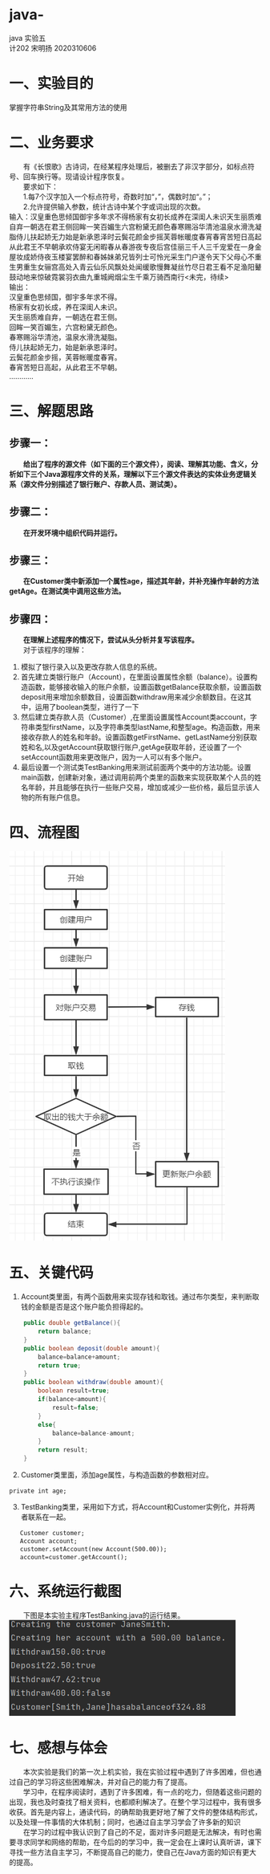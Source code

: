 # java-
java 实验五
<br>计202 宋明扬 2020310606
# 一、实验目的
掌握字符串String及其常用方法的使用
# 二、业务要求
&emsp;&emsp;有《长恨歌》古诗词，在经某程序处理后，被删去了非汉字部分，如标点符号、回车换行等。现请设计程序恢复。
<br>&emsp;&emsp;要求如下：
<br>&emsp;&emsp;1.每7个汉字加入一个标点符号，奇数时加“，”，偶数时加“。”；
<br>&emsp;&emsp;2.允许提供输入参数，统计古诗中某个字或词出现的次数。
<br>输入：汉皇重色思倾国御宇多年求不得杨家有女初长成养在深闺人未识天生丽质难自弃一朝选在君王侧回眸一笑百媚生六宫粉黛无颜色春寒赐浴华清池温泉水滑洗凝脂侍儿扶起娇无力始是新承恩泽时云鬓花颜金步摇芙蓉帐暖度春宵春宵苦短日高起从此君王不早朝承欢侍宴无闲暇春从春游夜专夜后宫佳丽三千人三千宠爱在一身金屋妆成娇侍夜玉楼宴罢醉和春姊妹弟兄皆列士可怜光采生门户遂令天下父母心不重生男重生女骊宫高处入青云仙乐风飘处处闻缓歌慢舞凝丝竹尽日君王看不足渔阳鼙鼓动地来惊破霓裳羽衣曲九重城阙烟尘生千乘万骑西南行<未完，待续>
<br>输出：
<br>汉皇重色思倾国，御宇多年求不得。
<br>杨家有女初长成，养在深闺人未识。
<br>天生丽质难自弃，一朝选在君王侧。
<br>回眸一笑百媚生，六宫粉黛无颜色。
<br>春寒赐浴华清池，温泉水滑洗凝脂。
<br>侍儿扶起娇无力，始是新承恩泽时。
<br>云鬓花颜金步摇，芙蓉帐暖度春宵。
<br>春宵苦短日高起，从此君王不早朝。
<br>............
# 三、解题思路
## **步骤一**：
&emsp;&emsp;**给出了程序的源文件（如下面的三个源文件），阅读、理解其功能、含义，分析如下三个Java源程序文件的关系，理解以下三个源文件表达的实体业务逻辑关系（源文件分别描述了银行账户、存款人员、测试类）。**
## **步骤二**：
&emsp;&emsp;**在开发环境中组织代码并运行。**
## **步骤三**：
&emsp;&emsp;**在Customer类中新添加一个属性age，描述其年龄，并补充操作年龄的方法getAge。在测试类中调用这些方法。**
## **步骤四**：
&emsp;&emsp;**在理解上述程序的情况下，尝试从头分析并复写该程序。**
<br>&emsp;&emsp;对于该程序的理解：
1. 模拟了银行录入以及更改存款人信息的系统。
2. 首先建立类银行账户（Account），在里面设置属性余额（balance）。设置构造函数，能够接收输入的账户余额，设置函数getBalance获取余额，设置函数deposit用来增加余额数目，设置函数withdraw用来减少余额数目。在这其中，运用了boolean类型，进行了一下
3. 然后建立类存款人员（Customer）,在里面设置属性Account类account，字符串类型firstName，以及字符串类型lastName,和整型age。构造函数，用来接收存款人的姓名和年龄。设置函数getFirstName、getLastName分别获取姓和名,以及getAccount获取银行账户,getAge获取年龄，还设置了一个setAccount函数用来更改账户，因为一人可以有多个账户。
4. 最后设置一个测试类TestBanking用来测试前面两个类中的方法功能。设置main函数，创建新对象，通过调用前两个类里的函数来实现获取某个人员的姓名年龄，并且能够在执行一些账户交易，增加或减少一些价格，最后显示该人物的所有账户信息。
# 四、流程图
![avatar](https://github.com/songmingyang01/java-1/blob/main/%E6%B5%81%E7%A8%8B%E5%9B%BE.png)
# 五、关键代码
1. Account类里面，有两个函数用来实现存钱和取钱。通过布尔类型，来判断取钱的金额是否是这个账户能负担得起的。
```java 
    public double getBalance(){
        return balance;
    }
    public boolean deposit(double amount){
        balance=balance+amount;
        return true;
    }
    public boolean withdraw(double amount){
        boolean result=true;
        if(balance<amount){
            result=false;
        }
        else{
            balance=balance-amount;
        }
        return result;
    }
```
2. Customer类里面，添加age属性，与构造函数的参数相对应。
```
private int age;
```
3. TestBanking类里，采用如下方式，将Account和Customer实例化，并将两者联系在一起。
 ```
    Customer customer;
    Account account;
    customer.setAccount(new Account(500.00));
    account=customer.getAccount();
 ```
# 六、系统运行截图
&emsp;&emsp;下图是本实验主程序TestBanking.java的运行结果。
<br>![avatar](https://github.com/songmingyang01/java-1/blob/main/%E8%BF%90%E8%A1%8C%E7%BB%93%E6%9E%9C%E6%88%AA%E5%9B%BE.png)
# 七、感想与体会
&emsp;&emsp;本次实验是我们的第一次上机实验，我在实验过程中遇到了许多困难，但也通过自己的学习将这些困难解决，并对自己的能力有了提高。
<br>&emsp;&emsp;学习中，在程序阅读时，遇到了许多困难，有一点的吃力，但随着这些问题的出现，我也及时查找了相关资料，也都顺利解决了。在整个学习过程中，我有很多收获。首先是内容上，通读代码，的确帮助我更好地了解了文件的整体结构形式，以及处理一件事情的大体机制；同时，也通过自主学习学会了许多新的知识
<br>&emsp;&emsp;在学习的过程中我认识到了自己的不足，面对许多问题是无法解决，有时也需要寻求同学和网络的帮助，在今后的的学习中，我一定会在上课时认真听讲，课下寻找一些方法自主学习，不断提高自己的能力，使自己在Java方面的知识有更大的提高。
